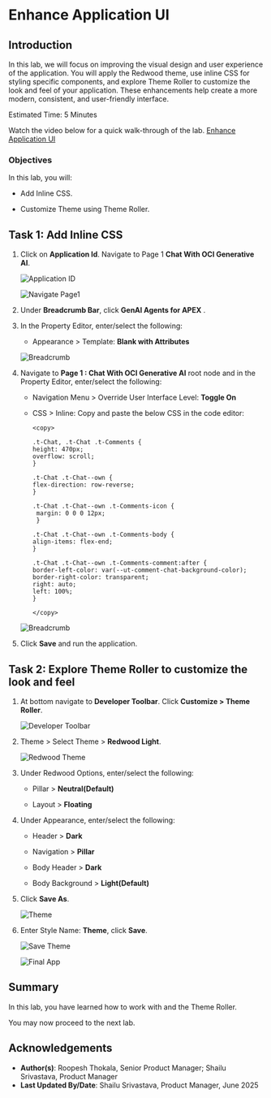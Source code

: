 # Enhance Application UI

## Introduction

In this lab, we will focus on improving the visual design and user experience of the application. You will apply the Redwood theme, use inline CSS for styling specific components, and explore Theme Roller to customize the look and feel of your application. These enhancements help create a more modern, consistent, and user-friendly interface.

Estimated Time: 5 Minutes

Watch the video below for a quick walk-through of the lab.
[Enhance Application UI](videohub:1_7avm4951)

### Objectives

In this lab, you will:

- Add Inline CSS.

- Customize Theme using Theme Roller.

## Task 1: Add Inline CSS

1. Click on **Application Id**. Navigate to Page 1 **Chat With OCI Generative AI**.

    ![Application ID](./images/navigateto-appid.png " ")

    ![Navigate Page1](./images/navigateto-pg1.png " ")

2. Under **Breadcrumb Bar**, click **GenAI Agents for APEX** .

3. In the Property Editor, enter/select the following:

    - Appearance > Template: **Blank with Attributes**

    ![Breadcrumb](./images/breadcrumb-genai.png " ")

4. Navigate to **Page 1 : Chat With OCI Generative AI** root node and in the Property Editor, enter/select the following:

    - Navigation Menu > Override User Interface Level: **Toggle On**

    - CSS > Inline: Copy and paste the below CSS in the code editor:

        ```
        <copy>

        .t-Chat, .t-Chat .t-Comments {
        height: 470px;
        overflow: scroll;
        }

        .t-Chat .t-Chat--own {
        flex-direction: row-reverse;
        }

        .t-Chat .t-Chat--own .t-Comments-icon {
         margin: 0 0 0 12px;
         }

        .t-Chat .t-Chat--own .t-Comments-body {
        align-items: flex-end;
        }

        .t-Chat .t-Chat--own .t-Comments-comment:after {
        border-left-color: var(--ut-comment-chat-background-color);
        border-right-color: transparent;
        right: auto;
        left: 100%;
        }

        </copy>
        ```

    ![Breadcrumb](./images/page1.png " ")

5. Click **Save** and run the application.

## Task 2: Explore Theme Roller to customize the look and feel

1. At bottom navigate to **Developer Toolbar**. Click **Customize > Theme Roller**.

   ![Developer Toolbar](./images/developer-toolbar.png " ")

2. Theme > Select Theme > **Redwood Light**.

   ![Redwood Theme](./images/redwood-light.png " ")

3. Under Redwood Options, enter/select the following:

    - Pillar > **Neutral(Default)**

    - Layout > **Floating**

4. Under Appearance, enter/select the following:

    - Header > **Dark**

    - Navigation > **Pillar**

    - Body Header > **Dark**

    - Body Background > **Light(Default)**

5. Click **Save As**.

    ![Theme](./images/theme-roller.png " ")

6. Enter Style Name: **Theme**, click **Save**.

   ![Save Theme](./images/save-theme.png " ")

   ![Final App](./images/final-app.png " ")

## Summary

In this lab, you have learned how to work with and the Theme Roller.

You may now proceed to the next lab.

## Acknowledgements

- **Author(s)**: Roopesh Thokala, Senior Product Manager; Shailu Srivastava, Product Manager
- **Last Updated By/Date**: Shailu Srivastava, Product Manager, June 2025
